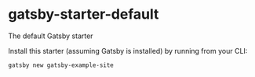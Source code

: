 # gatsby-starter-default

The default Gatsby starter

Install this starter (assuming Gatsby is installed) by running from your CLI:

```
gatsby new gatsby-example-site
```
